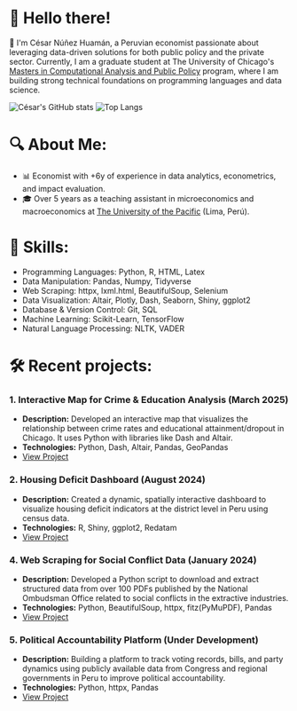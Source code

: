 # 💫 Hello there!
🌟 I'm César Núñez Huamán, a Peruvian economist passionate about leveraging data-driven solutions for both public policy and the private sector. Currently, I am a graduate student at The University of Chicago's [Masters in Computational Analysis and Public Policy](https://capp.uchicago.edu/) program, where I am building strong technical foundations on programming languages and data science.<br>

![César's GitHub stats](https://github-readme-stats-git-master-cesars-projects-6d39d7b5.vercel.app/api?username=cesarnunezh\&rank_icon=github&theme=transparent&hide_border=true)
![Top Langs](https://github-readme-stats-git-master-cesars-projects-6d39d7b5.vercel.app/api/top-langs/?username=cesarnunezh&compact=true&theme=transparent&hide_border=true&layout=compact&exclude_repo=CNH_rep,github-readme-stats&size_weight=0.5&count_weight=0.5)

# 🔍 About Me:
- 📊 Economist with +6y of experience in data analytics, econometrics, and impact evaluation.
- 🎓 Over 5 years as a teaching assistant in microeconomics and macroeconomics at [The University of the Pacific](https://www.up.edu.pe/) (Lima, Perú).

# 🚀 Skills:
- Programming Languages: Python, R, HTML, Latex
- Data Manipulation: Pandas, Numpy, Tidyverse
- Web Scraping: httpx, lxml.html, BeautifulSoup, Selenium
- Data Visualization: Altair, Plotly, Dash, Seaborn, Shiny, ggplot2
- Database & Version Control: Git, SQL
- Machine Learning: Scikit-Learn, TensorFlow
- Natural Language Processing: NLTK, VADER

# 🛠 Recent projects:
### 1. **Interactive Map for Crime & Education Analysis (March 2025)**
- **Description:** Developed an interactive map that visualizes the relationship between crime rates and educational attainment/dropout in Chicago. It uses Python with libraries like Dash and Altair.
- **Technologies:** Python, Dash, Altair, Pandas, GeoPandas
- [View Project](https://github.com/cesarnunezh/Crime-Education-Chicago)

### 2. **Housing Deficit Dashboard (August 2024)**
- **Description:** Created a dynamic, spatially interactive dashboard to visualize housing deficit indicators at the district level in Peru using census data.
- **Technologies:** R, Shiny, ggplot2, Redatam
- [View Project](https://github.com/cesarnunezh/HousingDeficitPeru)

### 4. **Web Scraping for Social Conflict Data (January 2024)**
- **Description:** Developed a Python script to download and extract structured data from over 100 PDFs published by the National Ombudsman Office related to social conflicts in the extractive industries.
- **Technologies:** Python, BeautifulSoup, httpx, fitz(PyMuPDF), Pandas
- [View Project](https://github.com/cesarnunezh/social-conflicts-peru/)

### 5. **Political Accountability Platform (Under Development)**
- **Description:** Building a platform to track voting records, bills, and party dynamics using publicly available data from Congress and regional governments in Peru to improve political accountability.
- **Technologies:** Python, httpx, Pandas
- [View Project](https://github.com/cesarnunezh/EsteCon)
